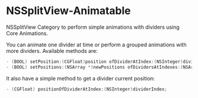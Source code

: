 # NSSplitView-Animatable

NSSplitView Category to perform simple animations with dividers using Core Animations.

You can animate one divider at time or perform a grouped animations with more dividers.
Available methods are:

``` objective-c
- (BOOL) setPosition:(CGFloat)position ofDividerAtIndex:(NSInteger)dividerIndex animated:(BOOL) animated;
- (BOOL) setPositions:(NSArray *)newPositions ofDividersAtIndexes:(NSArray *)dividerIndexes;
```

It also have a simple method to get a divider current position:
``` objective-c
- (CGFloat) positionOfDividerAtIndex:(NSInteger)dividerIndex;
```